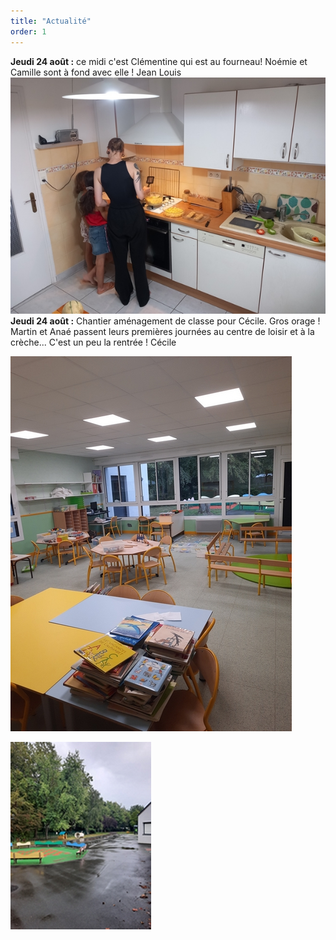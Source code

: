 ```yaml
---
title: "Actualité"
order: 1
---
```

**Jeudi 24 août :** ce midi c'est Clémentine qui est au fourneau! Noémie et Camille sont à fond avec elle !   Jean Louis
  ![Texte décrivant l'image](/images/20230824_1.jpg) 
**Jeudi 24 août :** Chantier aménagement de classe pour Cécile.
Gros orage !
Martin et Anaé passent leurs premières journées au centre de loisir et à la crèche... C'est un peu la rentrée ! Cécile

  ![Texte décrivant l'image](/images/20230824_2.jpg) 

  ![Texte décrivant l'image](/images/20230824_3.jpg) 
